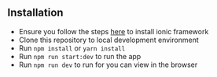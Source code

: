 ## Installation
- Ensure you follow the steps [here](https://ionicframework.com/docs/intro/cli) to install ionic framework
- Clone this repository to local development environment
- Run `npm install` or `yarn install`
- Run `npm run start:dev` to run the app
- Run `npm run dev` to run for you can view in the browser

